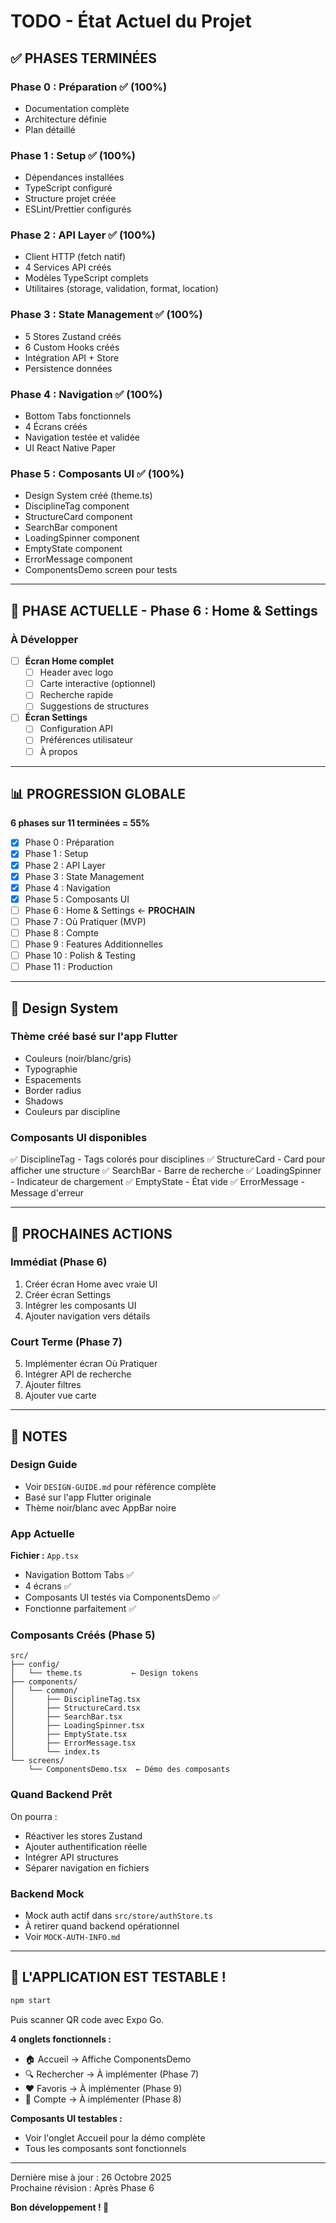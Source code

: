 # TODO - État Actuel du Projet

## ✅ PHASES TERMINÉES

### Phase 0 : Préparation ✅ (100%)
- Documentation complète
- Architecture définie
- Plan détaillé

### Phase 1 : Setup ✅ (100%)
- Dépendances installées
- TypeScript configuré
- Structure projet créée
- ESLint/Prettier configurés

### Phase 2 : API Layer ✅ (100%)
- Client HTTP (fetch natif)
- 4 Services API créés
- Modèles TypeScript complets
- Utilitaires (storage, validation, format, location)

### Phase 3 : State Management ✅ (100%)
- 5 Stores Zustand créés
- 6 Custom Hooks créés
- Intégration API + Store
- Persistence données

### Phase 4 : Navigation ✅ (100%)
- Bottom Tabs fonctionnels
- 4 Écrans créés
- Navigation testée et validée
- UI React Native Paper

### Phase 5 : Composants UI ✅ (100%)
- Design System créé (theme.ts)
- DisciplineTag component
- StructureCard component
- SearchBar component
- LoadingSpinner component
- EmptyState component
- ErrorMessage component
- ComponentsDemo screen pour tests

---

## 🔄 PHASE ACTUELLE - Phase 6 : Home & Settings

### À Développer

- [ ] **Écran Home complet**
  - [ ] Header avec logo
  - [ ] Carte interactive (optionnel)
  - [ ] Recherche rapide
  - [ ] Suggestions de structures

- [ ] **Écran Settings**
  - [ ] Configuration API
  - [ ] Préférences utilisateur
  - [ ] À propos

---

## 📊 PROGRESSION GLOBALE

**6 phases sur 11 terminées = 55%**

- [x] Phase 0 : Préparation
- [x] Phase 1 : Setup
- [x] Phase 2 : API Layer
- [x] Phase 3 : State Management
- [x] Phase 4 : Navigation
- [x] Phase 5 : Composants UI
- [ ] Phase 6 : Home & Settings ← **PROCHAIN**
- [ ] Phase 7 : Où Pratiquer (MVP)
- [ ] Phase 8 : Compte
- [ ] Phase 9 : Features Additionnelles
- [ ] Phase 10 : Polish & Testing
- [ ] Phase 11 : Production

---

## 🎨 Design System

### Thème créé basé sur l'app Flutter
- Couleurs (noir/blanc/gris)
- Typographie
- Espacements
- Border radius
- Shadows
- Couleurs par discipline

### Composants UI disponibles
✅ DisciplineTag - Tags colorés pour disciplines
✅ StructureCard - Card pour afficher une structure
✅ SearchBar - Barre de recherche
✅ LoadingSpinner - Indicateur de chargement
✅ EmptyState - État vide
✅ ErrorMessage - Message d'erreur

---

## 🎯 PROCHAINES ACTIONS

### Immédiat (Phase 6)

1. Créer écran Home avec vraie UI
2. Créer écran Settings
3. Intégrer les composants UI
4. Ajouter navigation vers détails

### Court Terme (Phase 7)

5. Implémenter écran Où Pratiquer
6. Intégrer API de recherche
7. Ajouter filtres
8. Ajouter vue carte

---

## 📝 NOTES

### Design Guide
- Voir `DESIGN-GUIDE.md` pour référence complète
- Basé sur l'app Flutter originale
- Thème noir/blanc avec AppBar noire

### App Actuelle

**Fichier :** `App.tsx`
- Navigation Bottom Tabs ✅
- 4 écrans ✅
- Composants UI testés via ComponentsDemo ✅
- Fonctionne parfaitement ✅

### Composants Créés (Phase 5)
```
src/
├── config/
│   └── theme.ts           ← Design tokens
├── components/
│   └── common/
│       ├── DisciplineTag.tsx
│       ├── StructureCard.tsx
│       ├── SearchBar.tsx
│       ├── LoadingSpinner.tsx
│       ├── EmptyState.tsx
│       ├── ErrorMessage.tsx
│       └── index.ts
└── screens/
    └── ComponentsDemo.tsx  ← Démo des composants
```

### Quand Backend Prêt

On pourra :
- Réactiver les stores Zustand
- Ajouter authentification réelle
- Intégrer API structures
- Séparer navigation en fichiers

### Backend Mock

- Mock auth actif dans `src/store/authStore.ts`
- À retirer quand backend opérationnel
- Voir `MOCK-AUTH-INFO.md`

---

## 🚀 L'APPLICATION EST TESTABLE !

```bash
npm start
```

Puis scanner QR code avec Expo Go.

**4 onglets fonctionnels :**
- 🏠 Accueil → Affiche ComponentsDemo
- 🔍 Rechercher → À implémenter (Phase 7)
- ❤️ Favoris → À implémenter (Phase 9)
- 👤 Compte → À implémenter (Phase 8)

**Composants UI testables :**
- Voir l'onglet Accueil pour la démo complète
- Tous les composants sont fonctionnels

---

Dernière mise à jour : 26 Octobre 2025  
Prochaine révision : Après Phase 6

**Bon développement ! 💪**
